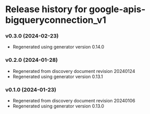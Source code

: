 # Release history for google-apis-bigqueryconnection_v1

### v0.3.0 (2024-02-23)

* Regenerated using generator version 0.14.0

### v0.2.0 (2024-01-28)

* Regenerated from discovery document revision 20240124
* Regenerated using generator version 0.13.1

### v0.1.0 (2024-01-23)

* Regenerated from discovery document revision 20240106
* Regenerated using generator version 0.13.0

